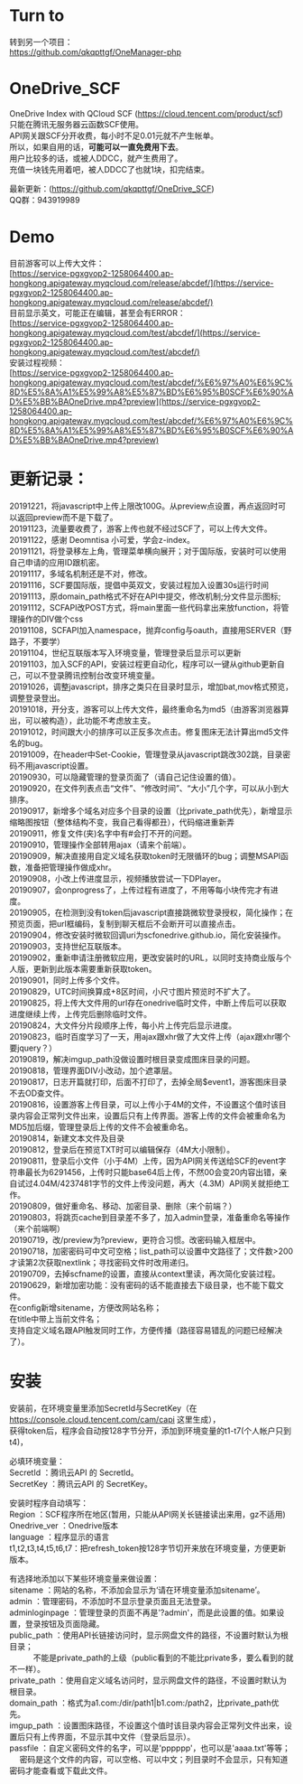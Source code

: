 # Turn to  
转到另一个项目：  
https://github.com/qkqpttgf/OneManager-php  

# OneDrive_SCF
OneDrive Index with QCloud SCF (https://cloud.tencent.com/product/scf)  
只能在腾讯无服务器云函数SCF使用。  
API网关跟SCF分开收费，每小时不足0.01元就不产生帐单。  
所以，如果自用的话，**可能可以一直免费用下去**。  
用户比较多的话，或被人DDCC，就产生费用了。  
充值一块钱先用着吧，被人DDCC了也就1块，扣完结束。  

最新更新：(https://github.com/qkqpttgf/OneDrive_SCF)  
QQ群：943919989  

# Demo
目前游客可以上传大文件：  
[https://service-pgxgvop2-1258064400.ap-hongkong.apigateway.myqcloud.com/release/abcdef/](https://service-pgxgvop2-1258064400.ap-hongkong.apigateway.myqcloud.com/release/abcdef/)  
目前显示英文，可能正在编辑，甚至会有ERROR：  
[https://service-pgxgvop2-1258064400.ap-hongkong.apigateway.myqcloud.com/test/abcdef/](https://service-pgxgvop2-1258064400.ap-hongkong.apigateway.myqcloud.com/test/abcdef/)  
安装过程视频：  
[https://service-pgxgvop2-1258064400.ap-hongkong.apigateway.myqcloud.com/test/abcdef/%E6%97%A0%E6%9C%8D%E5%8A%A1%E5%99%A8%E5%87%BD%E6%95%B0SCF%E6%90%AD%E5%BB%BAOneDrive.mp4?preview](https://service-pgxgvop2-1258064400.ap-hongkong.apigateway.myqcloud.com/test/abcdef/%E6%97%A0%E6%9C%8D%E5%8A%A1%E5%99%A8%E5%87%BD%E6%95%B0SCF%E6%90%AD%E5%BB%BAOneDrive.mp4?preview)  

# 更新记录：  
20191221，将javascript中上传上限改100G。从preview点设置，再点返回时可以返回preview而不是下载了。  
20191123，流量要收费了，游客上传也就不经过SCF了，可以上传大文件。  
20191122，感谢 Deomntisa 小可爱，学会z-index。  
20191121，将登录移左上角，管理菜单横向展开；对于国际版，安装时可以使用自己申请的应用ID跟机密。  
20191117，多域名机制还是不对，修改。  
20191116，SCF要国际版，提倡中英双文，安装过程加入设置30s运行时间  
20191113，原domain_path格式不好在API中提交，修改机制;分文件显示图标;  
20191112，SCFAPI改POST方式，将main里面一些代码拿出来放function，将管理操作的DIV做个css  
20191108，SCFAPI加入namespace，抛弃config与oauth，直接用SERVER（野路子，不要学）  
20191104，世纪互联版本写入环境变量，管理登录后显示可以更新  
20191103，加入SCF的API，安装过程更自动化，程序可以一键从github更新自己，可以不登录腾讯控制台改变环境变量。  
20191026，调整javascript，排序之类只在目录时显示，增加bat,mov格式预览，调整登录登出。  
20191018，开分支，游客可以上传大文件，最终重命名为md5（由游客浏览器算出，可以被构造），此功能不考虑放主支。  
20191012，时间跟大小的排序可以正反多次点击。修复图床无法计算出md5文件名的bug。  
20191009，在header中Set-Cookie，管理登录从javascript跳改302跳，目录密码不用javascript设置。  
20190930，可以隐藏管理的登录页面了（请自己记住设置的值）。  
20190920，在文件列表点击“文件”、“修改时间”、“大小”几个字，可以从小到大排序。  
20190917，新增多个域名对应多个目录的设置（比private_path优先），新增显示缩略图按钮（整体结构不变，我自己看得都丑），代码缩进重新弄  
20190911，修复文件(夹)名字中有#会打不开的问题。  
20190910，管理操作全部转用ajax（请来个前端）。  
20190909，解决直接用自定义域名获取token时无限循环的bug；调整MSAPI函数，准备把管理操作做成xhr。  
20190908，小改上传进度显示，视频播放尝试一下DPlayer。  
20190907，会onprogress了，上传过程有进度了，不用等每小块传完才有进度。  
20190905，在检测到没有token后javascript直接跳微软登录授权，简化操作；在预览页面，把url框编码，复制到聊天框后不会断开可以直接点击。  
20190904，修改安装时微软回调uri为scfonedrive.github.io，简化安装操作。  
20190903，支持世纪互联版本。  
20190902，重新申请注册微软应用，更改安装时的URL，以同时支持商业版与个人版，更新到此版本需要重新获取token。  
20190901，同时上传多个文件。  
20190829，UTC时间换算成+8区时间，小尺寸图片预览时不扩大了。  
20190825，将上传大文件用的url存在onedrive临时文件，中断上传后可以获取进度继续上传，上传完后删除临时文件。  
20190824，大文件分片段顺序上传，每小片上传完后显示进度。  
20190823，临时百度学习了一天，用ajax跟xhr做了大文件上传（ajax跟xhr哪个要jquery？）  
20190819，解决imgup_path没做设置时根目录变成图床目录的问题。  
20190818，管理界面DIV小改动，加个遮罩层。  
20190817，日志开篇就打印，后面不打印了，去掉全局$event1，游客图床目录不去OD查文件。  
20190816，设置游客上传目录，可以上传小于4M的文件，不设置这个值时该目录内容会正常列文件出来，设置后只有上传界面。游客上传的文件会被重命名为MD5加后缀，管理登录后上传的文件不会被重命名。  
20190814，新建文本文件及目录  
20190812，登录后在预览TXT时可以编辑保存（4M大小限制）。  
20190811，登录后小文件（小于4M）上传，因为API网关传送给SCF的event字符串最长为6291456，上传时只能base64后上传，不然00会变20内容出错，亲自试过4.04M/4237481字节的文件上传没问题，再大（4.3M）API网关就拒绝工作。  
20190809，做好重命名、移动、加密目录、删除（来个前端？）  
20190803，将跳页cache到目录差不多了，加入admin登录，准备重命名等操作（来个前端啊）  
20190719，改/preview为?preview，更符合习惯。改密码输入框居中。  
20190718，加密密码可中文可空格；list_path可以设置中文路径了；文件数>200才读第2次获取nextlink；寻找密码文件时改用递归。  
20190709，去掉scfname的设置，直接从context里读，再次简化安装过程。  
20190629，新增加密功能：没有密码的话不能直接去下级目录，也不能下载文件。  
          在config新增sitename，方便改网站名称；  
          在title中带上当前文件名；  
          支持自定义域名跟API触发同时工作，方便传播（路径容易错乱的问题已经解决了）。  

# 安装
安装前，在环境变量里添加SecretId与SecretKey（在 https://console.cloud.tencent.com/cam/capi 这里生成），  
获得token后，程序会自动按128字节分开，添加到环境变量的t1-t7(个人帐户只到t4)，  

必填环境变量：  
SecretId       ：腾讯云API 的 SecretId。  
SecretKey      ：腾讯云API 的 SecretKey。  

安装时程序自动填写：  
Region         ：SCF程序所在地区(暂用，只能从API网关长链接读出来用，gz不适用)  
Onedrive_ver   ：Onedrive版本  
language       ：程序显示的语言  
t1,t2,t3,t4,t5,t6,t7：把refresh_token按128字节切开来放在环境变量，方便更新版本。  

有选择地添加以下某些环境变量来做设置：  
sitename       ：网站的名称，不添加会显示为‘请在环境变量添加sitename’。  
admin          ：管理密码，不添加时不显示登录页面且无法登录。  
adminloginpage ：管理登录的页面不再是'?admin'，而是此设置的值。如果设置，登录按钮及页面隐藏。  
public_path    ：使用API长链接访问时，显示网盘文件的路径，不设置时默认为根目录；  
           　　　不能是private_path的上级（public看到的不能比private多，要么看到的就不一样）。  
private_path   ：使用自定义域名访问时，显示网盘文件的路径，不设置时默认为根目录。  
domain_path    ：格式为a1.com:/dir/path1|b1.com:/path2，比private_path优先。  
imgup_path     ：设置图床路径，不设置这个值时该目录内容会正常列文件出来，设置后只有上传界面，不显示其中文件（登录后显示）。  
passfile       ：自定义密码文件的名字，可以是'pppppp'，也可以是'aaaa.txt'等等；  
        　       密码是这个文件的内容，可以空格、可以中文；列目录时不会显示，只有知道密码才能查看或下载此文件。  
